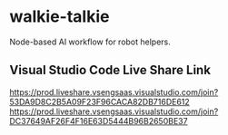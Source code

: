 # walkie-talkie
Node-based AI workflow for robot helpers.

## Visual Studio Code Live Share Link
https://prod.liveshare.vsengsaas.visualstudio.com/join?53DA9D8C2B5A09F23F96CACA82DB716DE612
https://prod.liveshare.vsengsaas.visualstudio.com/join?DC37649AF26F4F16E63D5444B96B2650BE37
